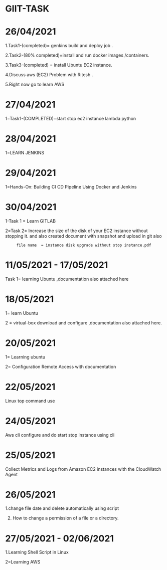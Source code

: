  GIIT-TASK
=============



26/04/2021
===========
1.Task1-(completed)= genkins build and deploy job .

2.Task2-(80% completed)=install and run docker images /containers.

3.Task3-(completed) = install Ubuntu EC2 instance.

4.Discuss aws (EC2) Problem with Ritesh .

5.Right now go to learn AWS


27/04/2021
============

1=Task1-(COMPLETED)=start stop ec2 instance lambda python 


28/04/2021
============
1=LEARN JENKINS


29/04/2021
============

1=Hands-On: Building CI CD Pipeline Using Docker and Jenkins



30/04/2021
===========

1-Task 1 = Learn GITLAB

2=Task 2= Increase the size of the disk of your EC2 instance without stopping it.
         and also created document with snapshot and upload in git also
         
         file name  = instance disk upgrade without stop instance.pdf


11/05/2021 - 17/05/2021
=======================

Task 1= learning Ubuntu ,documentation also attached here


18/05/2021
============

1= learn Ubuntu

2 = virtual-box download and configure ,documentation  also attached here.

20/05/2021
===========
1= Learning ubuntu

2= Configuration Remote Access with documentation

22/05/2021
============

Linux top command use

24/05/2021
============

Aws cli  configure and do start stop instance using cli

25/05/2021
============

Collect Metrics and Logs from Amazon EC2 instances with the CloudWatch Agent

26/05/2021
============

1.change file date and delete automatically using script

2. How to change a permission of a file or  a directory.

27/05/2021 - 02/06/2021
==========================

1.Learning Shell Script in Linux

2=Learning AWS


  




